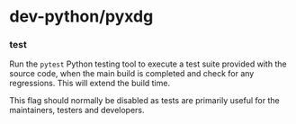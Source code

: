 # dev-python/pyxdg

### test
Run the `pytest` Python testing tool to execute a test suite provided with the source code, when the main build is completed and check for any regressions. This will extend the build time.

This flag should normally be disabled as tests are primarily useful for the maintainers, testers and developers.
